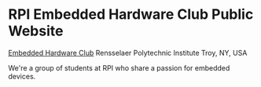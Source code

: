 # RPI Embedded Hardware Club Public Website

[Embedded Hardware Club](http://rpiEHC.org)
Rensselaer Polytechnic Institute
Troy, NY, USA

We're a group of students at RPI who share a passion for embedded devices.
